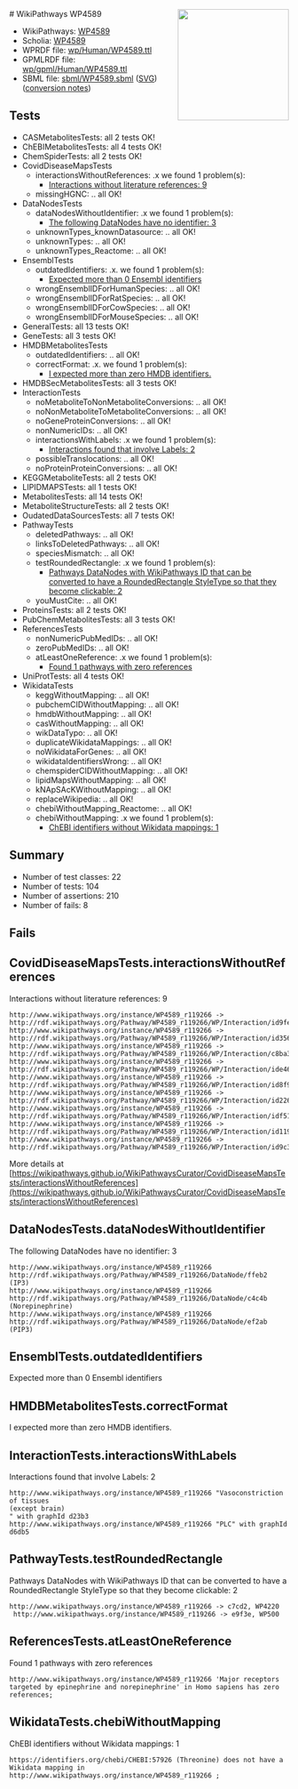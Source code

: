 <img style="float: right; width: 200px" src="../logo.png" />
# WikiPathways WP4589

* WikiPathways: [WP4589](https://identifiers.org/wikipathways:WP4589)
* Scholia: [WP4589](https://scholia.toolforge.org/wikipathways/WP4589)
* WPRDF file: [wp/Human/WP4589.ttl](../wp/Human/WP4589.ttl)
* GPMLRDF file: [wp/gpml/Human/WP4589.ttl](../wp/gpml/Human/WP4589.ttl)
* SBML file: [sbml/WP4589.sbml](../sbml/WP4589.sbml) ([SVG](../sbml/WP4589.svg)) ([conversion notes](../sbml/WP4589.txt))

## Tests
* CASMetabolitesTests: all 2 tests OK!
* ChEBIMetabolitesTests: all 4 tests OK!
* ChemSpiderTests: all 2 tests OK!
* CovidDiseaseMapsTests
    * interactionsWithoutReferences: .x we found 1 problem(s):
        * [Interactions without literature references: 9](#2e295937)
    * missingHGNC: .. all OK!
* DataNodesTests
    * dataNodesWithoutIdentifier: .x we found 1 problem(s):
        * [The following DataNodes have no identifier: 3](#d2d32fa2)
    * unknownTypes_knownDatasource: .. all OK!
    * unknownTypes: .. all OK!
    * unknownTypes_Reactome: .. all OK!
* EnsemblTests
    * outdatedIdentifiers: .x. we found 1 problem(s):
        * [Expected more than 0 Ensembl identifiers](#f44398b7)
    * wrongEnsemblIDForHumanSpecies: .. all OK!
    * wrongEnsemblIDForRatSpecies: .. all OK!
    * wrongEnsemblIDForCowSpecies: .. all OK!
    * wrongEnsemblIDForMouseSpecies: .. all OK!
* GeneralTests: all 13 tests OK!
* GeneTests: all 3 tests OK!
* HMDBMetabolitesTests
    * outdatedIdentifiers: .. all OK!
    * correctFormat: .x. we found 1 problem(s):
        * [I expected more than zero HMDB identifiers.](#ad154c1e)
* HMDBSecMetabolitesTests: all 3 tests OK!
* InteractionTests
    * noMetaboliteToNonMetaboliteConversions: .. all OK!
    * noNonMetaboliteToMetaboliteConversions: .. all OK!
    * noGeneProteinConversions: .. all OK!
    * nonNumericIDs: .. all OK!
    * interactionsWithLabels: .x we found 1 problem(s):
        * [Interactions found that involve Labels: 2](#630d2679)
    * possibleTranslocations: .. all OK!
    * noProteinProteinConversions: .. all OK!
* KEGGMetaboliteTests: all 2 tests OK!
* LIPIDMAPSTests: all 1 tests OK!
* MetabolitesTests: all 14 tests OK!
* MetaboliteStructureTests: all 2 tests OK!
* OudatedDataSourcesTests: all 7 tests OK!
* PathwayTests
    * deletedPathways: .. all OK!
    * linksToDeletedPathways: .. all OK!
    * speciesMismatch: .. all OK!
    * testRoundedRectangle: .x we found 1 problem(s):
        * [Pathways DataNodes with WikiPathways ID that can be converted to have a RoundedRectangle StyleType so that they become clickable: 2](#9fbad3cc)
    * youMustCite: .. all OK!
* ProteinsTests: all 2 tests OK!
* PubChemMetabolitesTests: all 3 tests OK!
* ReferencesTests
    * nonNumericPubMedIDs: .. all OK!
    * zeroPubMedIDs: .. all OK!
    * atLeastOneReference: .x we found 1 problem(s):
        * [Found 1 pathways with zero references](#35eb778e)
* UniProtTests: all 4 tests OK!
* WikidataTests
    * keggWithoutMapping: .. all OK!
    * pubchemCIDWithoutMapping: .. all OK!
    * hmdbWithoutMapping: .. all OK!
    * casWithoutMapping: .. all OK!
    * wikDataTypo: .. all OK!
    * duplicateWikidataMappings: .. all OK!
    * noWikidataForGenes: .. all OK!
    * wikidataIdentifiersWrong: .. all OK!
    * chemspiderCIDWithoutMapping: .. all OK!
    * lipidMapsWithoutMapping: .. all OK!
    * kNApSAcKWithoutMapping: .. all OK!
    * replaceWikipedia: .. all OK!
    * chebiWithoutMapping_Reactome: .. all OK!
    * chebiWithoutMapping: .x we found 1 problem(s):
        * [ChEBI identifiers without Wikidata mappings: 1](#a8d554cd)


## Summary

* Number of test classes: 22
* Number of tests: 104
* Number of assertions: 210
* Number of fails: 8

## Fails

<a name="2e295937" />

## CovidDiseaseMapsTests.interactionsWithoutReferences

Interactions without literature references: 9
```
http://www.wikipathways.org/instance/WP4589_r119266 -> http://rdf.wikipathways.org/Pathway/WP4589_r119266/WP/Interaction/id9fe7f098
http://www.wikipathways.org/instance/WP4589_r119266 -> http://rdf.wikipathways.org/Pathway/WP4589_r119266/WP/Interaction/id3561591f
http://www.wikipathways.org/instance/WP4589_r119266 -> http://rdf.wikipathways.org/Pathway/WP4589_r119266/WP/Interaction/c8ba3
http://www.wikipathways.org/instance/WP4589_r119266 -> http://rdf.wikipathways.org/Pathway/WP4589_r119266/WP/Interaction/ide4626bf6
http://www.wikipathways.org/instance/WP4589_r119266 -> http://rdf.wikipathways.org/Pathway/WP4589_r119266/WP/Interaction/id8f97de31
http://www.wikipathways.org/instance/WP4589_r119266 -> http://rdf.wikipathways.org/Pathway/WP4589_r119266/WP/Interaction/id2260851f
http://www.wikipathways.org/instance/WP4589_r119266 -> http://rdf.wikipathways.org/Pathway/WP4589_r119266/WP/Interaction/idf51c4463
http://www.wikipathways.org/instance/WP4589_r119266 -> http://rdf.wikipathways.org/Pathway/WP4589_r119266/WP/Interaction/id119af2ab
http://www.wikipathways.org/instance/WP4589_r119266 -> http://rdf.wikipathways.org/Pathway/WP4589_r119266/WP/Interaction/id9c341bc7
```

More details at [https://wikipathways.github.io/WikiPathwaysCurator/CovidDiseaseMapsTests/interactionsWithoutReferences](https://wikipathways.github.io/WikiPathwaysCurator/CovidDiseaseMapsTests/interactionsWithoutReferences)

<a name="d2d32fa2" />

## DataNodesTests.dataNodesWithoutIdentifier

The following DataNodes have no identifier: 3
```
http://www.wikipathways.org/instance/WP4589_r119266 http://rdf.wikipathways.org/Pathway/WP4589_r119266/DataNode/ffeb2 (IP3)
http://www.wikipathways.org/instance/WP4589_r119266 http://rdf.wikipathways.org/Pathway/WP4589_r119266/DataNode/c4c4b (Norepinephrine)
http://www.wikipathways.org/instance/WP4589_r119266 http://rdf.wikipathways.org/Pathway/WP4589_r119266/DataNode/ef2ab (PIP3)
```

<a name="f44398b7" />

## EnsemblTests.outdatedIdentifiers

Expected more than 0 Ensembl identifiers
<a name="ad154c1e" />

## HMDBMetabolitesTests.correctFormat

I expected more than zero HMDB identifiers.
<a name="630d2679" />

## InteractionTests.interactionsWithLabels

Interactions found that involve Labels: 2
```
http://www.wikipathways.org/instance/WP4589_r119266 "Vasoconstriction
of tissues 
(except brain)
" with graphId d23b3
http://www.wikipathways.org/instance/WP4589_r119266 "PLC" with graphId d6db5
```

<a name="9fbad3cc" />

## PathwayTests.testRoundedRectangle

Pathways DataNodes with WikiPathways ID that can be converted to have a RoundedRectangle StyleType so that they become clickable: 2
```
http://www.wikipathways.org/instance/WP4589_r119266 -> c7cd2, WP4220
 http://www.wikipathways.org/instance/WP4589_r119266 -> e9f3e, WP500
 ```

<a name="35eb778e" />

## ReferencesTests.atLeastOneReference

Found 1 pathways with zero references
```
http://www.wikipathways.org/instance/WP4589_r119266 'Major receptors targeted by epinephrine and norepinephrine' in Homo sapiens has zero references; 
```

<a name="a8d554cd" />

## WikidataTests.chebiWithoutMapping

ChEBI identifiers without Wikidata mappings: 1
```
https://identifiers.org/chebi/CHEBI:57926 (Threonine) does not have a Wikidata mapping in http://www.wikipathways.org/instance/WP4589_r119266 ; 
```

